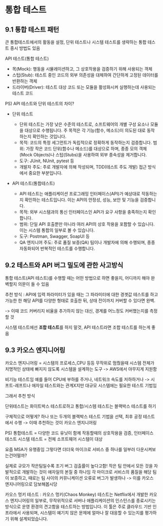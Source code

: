 통합 테스트
=============

## 9.1 통합 테스트 패턴

큰 통합테스트에서의 활동을 설정, 단위 테스트나 시스템 테스트를 생략하는 통합 테스트 중시 방법도 있음 

API 테스트(통합 테스트)

- 목(Mock): 행동을 시뮬레이션하고, 그 상호작용을 검증하기 위해 사용되는 객체
- 스텁(Stub): 테스트 중인 코드의 외부 의존성을 대체하여 간단하게 고정된 데이터를 반환하는 객체
- 드라이버(Driver): 테스트 대상 코드 또는 모듈을 활성화시켜 실행하는데 사용되는 테스트 코드

PS) API 테스트와 단위 테스트의 차이?

- 단위 테스트
  - 단위 테스트는 가장 낮은 수준의 테스트로, 소프트웨어의 개별 구성 요소나 모듈을 대상으로 수행됩니다. 주 목적은 각 기능(함수, 메소드)이 의도된 대로 동작하는지 확인하는 것입니다.
  - 목적: 코드의 특정 세그먼트가 독립적으로 정확하게 동작하는지 검증합니다.
  범위: 가장 작은 코드 단위(함수나 메소드)를 대상으로 하며, 종종 모의 객체(Mock Objects)나 스텁(Stubs)을 사용하여 외부 종속성을 제거합니다.
  - 도구: JUnit, NUnit, pytest 등
  - 개발자 주도: 주로 개발자에 의해 작성되며, TDD(테스트 주도 개발) 접근 방식에서 중요한 부분입니다.

- API 테스트(통합테스트)
  - API 테스트는 애플리케이션 프로그래밍 인터페이스(API)가 예상대로 작동하는지 확인하는 테스트입니다. 이는 API의 안정성, 성능, 보안 및 기능을 검증합니다.
  - 목적: 외부 시스템과의 통신 인터페이스인 API가 요구 사항을 충족하는지 확인합니다.
  - 범위: 단일 API 호출뿐만 아니라 여러 API의 상호 작용을 포함할 수 있습니다. 이는 시스템 통합의 일부로 볼 수 있습니다.
  - 도구: Postman, Swagger, SoapUI 등
  - QA 엔지니어 주도: 주로 품질 보증(QA) 팀이나 개발자에 의해 수행되며, 종종 자동화되어 반복적인 테스트를 수행합니다.

## 9.2 테스트와 API 버그 밀도에 관한 사고방식

통합 테스트(API 테스트)를 수행할 때는 어떤 방법으로 하면 좋을지, 어디까지 해야 완벽할지 의문이 들 수 있음

추천 방식 : API에 입력 파라미터가 있을 때는 그 파라미터에 대한 경곗값 테스트를 하고 가능한 한 해당 API를 다양한 형태로 호출한 뒤, 상태 전이까지 커버할 수 있다면 완벽.

-> 이때 코드 커버리지 비율을 추가하지 않는 대신, 경계를 어느정도 커버했는지를 측정할 것

시스템 테스트에선 **조합 테스트**를 하지 말것, API 테스트라면 조합 테스트를 하는게 좋음


## 9.3 카오스 엔지니어링

카오스 엔지니어링 = 시스템의 프로세스,CPU 등등 무작위로 멈췄을때 시스템 전체가 치명적인 상태에 빠지지 않도록 시스템을 설계하는 도구 -> AWS에서 야무지게 지원함

비기능 테스트임 예를 들어 CPU에 부하를 주거나, 네트워크 속도를 저하하거나 -> 시프트-레프트나 애자일 테스트와는 관계X지만 대규모 시스템에는 필요한 테스트 기법임

그래서 추천 방식

단위테스트는 화이트박스 테스트로하고 통합/시스템 테스트는 블랙박스 테스트를 하기

구체적으로 어떻게? 하나 또는 두개의 블랙박스 테스트 기법을 선택, 최후 공정 테스트에서 수행 -> 이때 추천하는 것이 카오스 엔지니어링

PS)
통합테스트 = 다양한 코드 유닛이 함께 작동할때의 상호작용을 검증, 인터페이스 테스트
시스템 테스트 = 전체 소프트웨어 시스템이 대상

요즘 MSA가 유행중임 그렇다면 더더욱 마이크로 서비스 중 하나를 일부러 다운시켜보는건어떨까?

실제로 규모가 작은팀일수록 조기 버그 검출률이 높다고함! 작은 팀 안에서 모든 것을 자발적으로 개발하는 것이 애자일의 본질 중 하나임 각 마이크로 서비스의 품질을 해당 팀이 보증하고, 때로는 팀 사이의 커뮤니케이션 오류로 버그가 발생하나 -> 이를 카오스 엔지니어링으로 담보해봅시당

카오스 멍키 테스트 : 카오스 멍키(Chaos Monkey) 테스트는 Netflix에서 개발한 카오스 엔지니어링의 일부로, 무작위적으로 서버나 애플리케이션의 인스턴스를 종료시키는 방식으로 운영 환경의 견고함을 테스트하는 방법입니다. 이 툴은 주로 클라우드 기반 인프라에서 사용되며, 시스템이 예기치 않은 문제에 얼마나 잘 대응할 수 있는지를 평가하기 위해 설계되었습니다.

